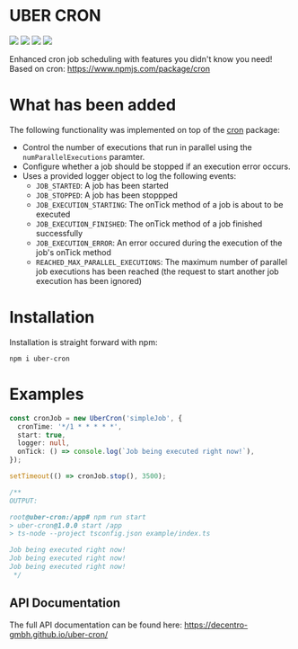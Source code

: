 # UBER CRON

[![](https://img.shields.io/badge/TypeScript-v3-blue.svg?style=flat)](https://github.com/decentro-gmbh/uber-cron/blob/master/package.json
) [![](https://img.shields.io/npm/v/uber-cron.svg)](https://www.npmjs.com/package/uber-cron
) [![](https://img.shields.io/snyk/vulnerabilities/npm/uber-cron.svg)](https://snyk.io/test/npm/uber-cron
) [![](https://img.shields.io/github/license/decentro-gmbh/uber-cron.svg?style=flat)](https://github.com/decentro-gmbh/uber-cron/blob/master/LICENSE)

Enhanced cron job scheduling with features you didn't know you need!
Based on cron: https://www.npmjs.com/package/cron

# What has been added

The following functionality was implemented on top of the [cron](https://www.npmjs.com/package/cron) package:

* Control the number of executions that run in parallel using the `numParallelExecutions` paramter.
* Configure whether a job should be stopped if an execution error occurs.
* Uses a provided logger object to log the following events:
  * `JOB_STARTED`: A job has been started
  * `JOB_STOPPED`: A job has been stoppped
  * `JOB_EXECUTION_STARTING`: The onTick method of a job is about to be executed
  * `JOB_EXECUTION_FINISHED`: The onTick method of a job finished successfully
  * `JOB_EXECUTION_ERROR`: An error occured during the execution of the job's onTick method
  * `REACHED_MAX_PARALLEL_EXECUTIONS`: The maximum number of parallel job executions has been reached (the request to start another job execution has been ignored)


# Installation

Installation is straight forward with npm:
```
npm i uber-cron
```

# Examples

```ts
const cronJob = new UberCron('simpleJob', {
  cronTime: '*/1 * * * * *',
  start: true,
  logger: null,
  onTick: () => console.log(`Job being executed right now!`),
});

setTimeout(() => cronJob.stop(), 3500);

/**
OUTPUT:

root@uber-cron:/app# npm run start
> uber-cron@1.0.0 start /app
> ts-node --project tsconfig.json example/index.ts

Job being executed right now!
Job being executed right now!
Job being executed right now!
 */
```

## API Documentation

The full API documentation can be found here: https://decentro-gmbh.github.io/uber-cron/
